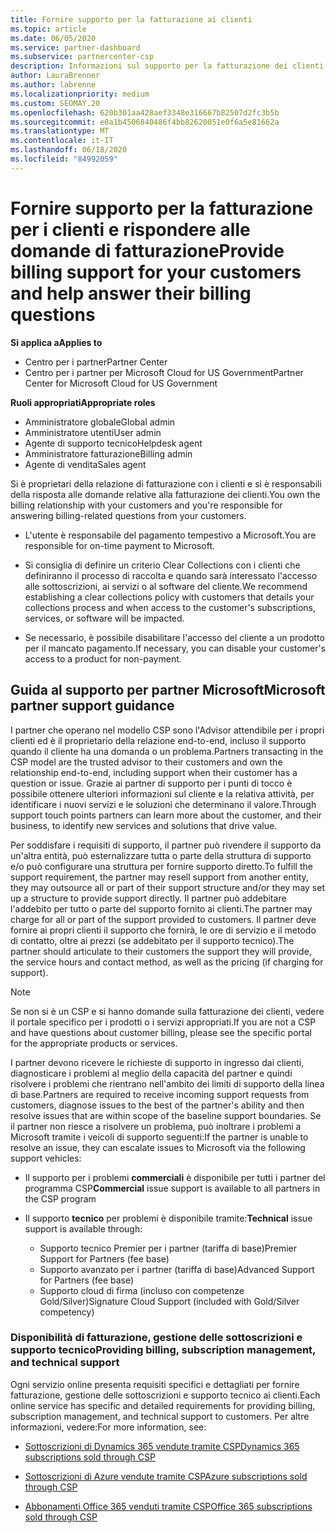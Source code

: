 ```yaml
---
title: Fornire supporto per la fatturazione ai clienti
ms.topic: article
ms.date: 06/05/2020
ms.service: partner-dashboard
ms.subservice: partnercenter-csp
description: Informazioni sul supporto per la fatturazione dei clienti richiesto dai partner del programma CSP. Ciò include la relazione di fatturazione dei clienti e la risposta alle domande di fatturazione.
author: LauraBrenner
ms.author: labrenne
ms.localizationpriority: medium
ms.custom: SEOMAY.20
ms.openlocfilehash: 620b301aa428aef3348e316667b82507d2fc3b5b
ms.sourcegitcommit: e0a1b4506840486f4bb82620051e0f6a5e81662a
ms.translationtype: MT
ms.contentlocale: it-IT
ms.lasthandoff: 06/18/2020
ms.locfileid: "84992059"
---
```

# <a name="provide-billing-support-for-your-customers-and-help-answer-their-billing-questions"></a><span data-ttu-id="0efc1-104">Fornire supporto per la fatturazione per i clienti e rispondere alle domande di fatturazione</span><span class="sxs-lookup"><span data-stu-id="0efc1-104">Provide billing support for your customers and help answer their billing questions</span></span>

<span data-ttu-id="0efc1-105">**Si applica a**</span><span class="sxs-lookup"><span data-stu-id="0efc1-105">**Applies to**</span></span>

- <span data-ttu-id="0efc1-106">Centro per i partner</span><span class="sxs-lookup"><span data-stu-id="0efc1-106">Partner Center</span></span>
- <span data-ttu-id="0efc1-107">Centro per i partner per Microsoft Cloud for US Government</span><span class="sxs-lookup"><span data-stu-id="0efc1-107">Partner Center for Microsoft Cloud for US Government</span></span>

<span data-ttu-id="0efc1-108">**Ruoli appropriati**</span><span class="sxs-lookup"><span data-stu-id="0efc1-108">**Appropriate roles**</span></span>
- <span data-ttu-id="0efc1-109">Amministratore globale</span><span class="sxs-lookup"><span data-stu-id="0efc1-109">Global admin</span></span>
- <span data-ttu-id="0efc1-110">Amministratore utenti</span><span class="sxs-lookup"><span data-stu-id="0efc1-110">User admin</span></span>
- <span data-ttu-id="0efc1-111">Agente di supporto tecnico</span><span class="sxs-lookup"><span data-stu-id="0efc1-111">Helpdesk agent</span></span>
- <span data-ttu-id="0efc1-112">Amministratore fatturazione</span><span class="sxs-lookup"><span data-stu-id="0efc1-112">Billing admin</span></span>
- <span data-ttu-id="0efc1-113">Agente di vendita</span><span class="sxs-lookup"><span data-stu-id="0efc1-113">Sales agent</span></span>

<span data-ttu-id="0efc1-114">Si è proprietari della relazione di fatturazione con i clienti e si è responsabili della risposta alle domande relative alla fatturazione dei clienti.</span><span class="sxs-lookup"><span data-stu-id="0efc1-114">You own the billing relationship with your customers and you're responsible for answering billing-related questions from your customers.</span></span>

- <span data-ttu-id="0efc1-115">L'utente è responsabile del pagamento tempestivo a Microsoft.</span><span class="sxs-lookup"><span data-stu-id="0efc1-115">You are responsible for on-time payment to Microsoft.</span></span>

- <span data-ttu-id="0efc1-116">Si consiglia di definire un criterio Clear Collections con i clienti che definiranno il processo di raccolta e quando sarà interessato l'accesso alle sottoscrizioni, ai servizi o al software del cliente.</span><span class="sxs-lookup"><span data-stu-id="0efc1-116">We recommend establishing a clear collections policy with customers that details your collections process and when access to the customer's subscriptions, services, or software will be impacted.</span></span>

- <span data-ttu-id="0efc1-117">Se necessario, è possibile disabilitare l'accesso del cliente a un prodotto per il mancato pagamento.</span><span class="sxs-lookup"><span data-stu-id="0efc1-117">If necessary, you can disable your customer's access to a product for non-payment.</span></span>

## <a name="microsoft-partner-support-guidance"></a><span data-ttu-id="0efc1-118">Guida al supporto per partner Microsoft</span><span class="sxs-lookup"><span data-stu-id="0efc1-118">Microsoft partner support guidance</span></span>

<span data-ttu-id="0efc1-119">I partner che operano nel modello CSP sono l'Advisor attendibile per i propri clienti ed è il proprietario della relazione end-to-end, incluso il supporto quando il cliente ha una domanda o un problema.</span><span class="sxs-lookup"><span data-stu-id="0efc1-119">Partners transacting in the CSP model are the trusted advisor to their customers and own the relationship end-to-end, including support when their customer has a question or issue.</span></span> <span data-ttu-id="0efc1-120">Grazie ai partner di supporto per i punti di tocco è possibile ottenere ulteriori informazioni sul cliente e la relativa attività, per identificare i nuovi servizi e le soluzioni che determinano il valore.</span><span class="sxs-lookup"><span data-stu-id="0efc1-120">Through support touch points partners can learn more about the customer, and their business, to identify new services and solutions that drive value.</span></span>

<span data-ttu-id="0efc1-121">Per soddisfare i requisiti di supporto, il partner può rivendere il supporto da un'altra entità, può esternalizzare tutta o parte della struttura di supporto e/o può configurare una struttura per fornire supporto diretto.</span><span class="sxs-lookup"><span data-stu-id="0efc1-121">To fulfill the support requirement, the partner may resell support from another entity, they may outsource all or part of their support structure and/or they may set up a structure to provide support directly.</span></span>  <span data-ttu-id="0efc1-122">Il partner può addebitare l'addebito per tutto o parte del supporto fornito ai clienti.</span><span class="sxs-lookup"><span data-stu-id="0efc1-122">The partner may charge for all or part of the support provided to customers.</span></span> <span data-ttu-id="0efc1-123">Il partner deve fornire ai propri clienti il supporto che fornirà, le ore di servizio e il metodo di contatto, oltre ai prezzi (se addebitato per il supporto tecnico).</span><span class="sxs-lookup"><span data-stu-id="0efc1-123">The partner should articulate to their customers the support they will provide, the service hours and contact method, as well as the pricing (if charging for support).</span></span> 

>[!Note]
><span data-ttu-id="0efc1-124">Se non si è un CSP e si hanno domande sulla fatturazione dei clienti, vedere il portale specifico per i prodotti o i servizi appropriati.</span><span class="sxs-lookup"><span data-stu-id="0efc1-124">If you are not a CSP and have questions about customer billing, please see the specific portal for the appropriate products or services.</span></span>

<span data-ttu-id="0efc1-125">I partner devono ricevere le richieste di supporto in ingresso dai clienti, diagnosticare i problemi al meglio della capacità del partner e quindi risolvere i problemi che rientrano nell'ambito dei limiti di supporto della linea di base.</span><span class="sxs-lookup"><span data-stu-id="0efc1-125">Partners are required to receive incoming support requests from customers, diagnose issues to the best of the partner's ability and then resolve issues that are within scope of the baseline support boundaries.</span></span> <span data-ttu-id="0efc1-126">Se il partner non riesce a risolvere un problema, può inoltrare i problemi a Microsoft tramite i veicoli di supporto seguenti:</span><span class="sxs-lookup"><span data-stu-id="0efc1-126">If the partner is unable to resolve an issue, they can escalate issues to Microsoft via the following support vehicles:</span></span>

- <span data-ttu-id="0efc1-127">Il supporto per i problemi **commerciali** è disponibile per tutti i partner del programma CSP</span><span class="sxs-lookup"><span data-stu-id="0efc1-127">**Commercial** issue support is available to all partners in the CSP program</span></span>

- <span data-ttu-id="0efc1-128">Il supporto **tecnico** per problemi è disponibile tramite:</span><span class="sxs-lookup"><span data-stu-id="0efc1-128">**Technical** issue support is available through:</span></span>

  - <span data-ttu-id="0efc1-129">Supporto tecnico Premier per i partner (tariffa di base)</span><span class="sxs-lookup"><span data-stu-id="0efc1-129">Premier Support for Partners (fee base)</span></span>
  - <span data-ttu-id="0efc1-130">Supporto avanzato per i partner (tariffa di base)</span><span class="sxs-lookup"><span data-stu-id="0efc1-130">Advanced Support for Partners (fee base)</span></span>
  - <span data-ttu-id="0efc1-131">Supporto cloud di firma (incluso con competenze Gold/Silver)</span><span class="sxs-lookup"><span data-stu-id="0efc1-131">Signature Cloud Support (included with Gold/Silver competency)</span></span>

### <a name="providing-billing-subscription-management-and-technical-support"></a><span data-ttu-id="0efc1-132">Disponibilità di fatturazione, gestione delle sottoscrizioni e supporto tecnico</span><span class="sxs-lookup"><span data-stu-id="0efc1-132">Providing billing, subscription management, and technical support</span></span> 

<span data-ttu-id="0efc1-133">Ogni servizio online presenta requisiti specifici e dettagliati per fornire fatturazione, gestione delle sottoscrizioni e supporto tecnico ai clienti.</span><span class="sxs-lookup"><span data-stu-id="0efc1-133">Each online service has specific and detailed requirements for providing billing, subscription management, and technical support to customers.</span></span> <span data-ttu-id="0efc1-134">Per altre informazioni, vedere:</span><span class="sxs-lookup"><span data-stu-id="0efc1-134">For more information, see:</span></span>

- [<span data-ttu-id="0efc1-135">Sottoscrizioni di Dynamics 365 vendute tramite CSP</span><span class="sxs-lookup"><span data-stu-id="0efc1-135">Dynamics 365 subscriptions sold through CSP</span></span>](https://www.microsoftpartnercommunity.com/t5/CSP/Microsoft-Partner-Support-Guidance/m-p/5262#M30)

- [<span data-ttu-id="0efc1-136">Sottoscrizioni di Azure vendute tramite CSP</span><span class="sxs-lookup"><span data-stu-id="0efc1-136">Azure subscriptions sold through CSP</span></span>](https://www.microsoftpartnercommunity.com/t5/CSP/Microsoft-Partner-Support-Guidance/m-p/5263#M31)

- [<span data-ttu-id="0efc1-137">Abbonamenti Office 365 venduti tramite CSP</span><span class="sxs-lookup"><span data-stu-id="0efc1-137">Office 365 subscriptions sold through CSP</span></span>](https://www.microsoftpartnercommunity.com/t5/CSP/Microsoft-Partner-Support-Guidance/m-p/5264#M32)
 